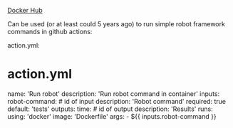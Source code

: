 
[Docker Hub](https://hub.docker.com/repository/docker/jukkaatschool/myrobotaction/general)

Can be used (or at least could 5 years ago) to run simple robot framework commands in github actions:

action.yml:

# action.yml
name: 'Run robot'
description: 'Run robot command in container'
inputs:
  robot-command:  # id of input
    description: 'Robot command'
    required: true
    default: 'tests'
outputs:
  time: # id of output
    description: 'Results'
runs:
  using: 'docker'
  image: 'Dockerfile'
  args:
    - ${{ inputs.robot-command }}